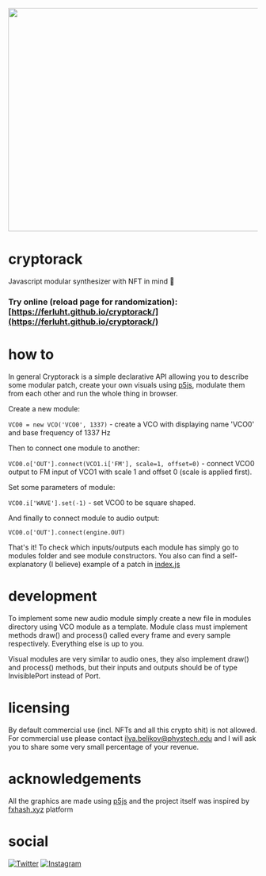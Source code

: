 <p align="center">
  <img width="600" height="450" src="https://media.giphy.com/media/BYtdKil4uF281YWoEY/giphy.gif">
</p>

# cryptorack
Javascript modular synthesizer with NFT in mind 🤦

### Try online (reload page for randomization): [https://ferluht.github.io/cryptorack/](https://ferluht.github.io/cryptorack/)

# how to
In general Cryptorack is a simple declarative API allowing you to describe some modular patch, create your own visuals using [p5js](https://p5js.org), modulate them from each other and run the whole thing in browser.

Create a new module:

` VCO0 = new VCO('VCO0', 1337) ` - create a VCO with displaying name 'VCO0' and base frequency of 1337 Hz

Then to connect one module to another:

` VCO0.o['OUT'].connect(VCO1.i['FM'], scale=1, offset=0) ` - connect VCO0 output to FM input of VCO1 with scale 1 and offset 0 (scale is applied first).

Set some parameters of module:

` VCO0.i['WAVE'].set(-1) ` - set VCO0 to be square shaped.

And finally to connect module to audio output:

` VCO0.o['OUT'].connect(engine.OUT) `

That's it! To check which inputs/outputs each module has simply go to modules folder and see module constructors. You also can find a self-explanatory (I believe) example of a patch in [index.js](index.js)

# development
To implement some new audio module simply create a new file in modules directory using VCO module as a template. Module class must implement methods draw() and process() called every frame and every sample respectively. Everything else is up to you.

Visual modules are very similar to audio ones, they also implement draw() and process() methods, but their inputs and outputs should be of type InvisiblePort instead of Port.

# licensing
By default commercial use (incl. NFTs and all this crypto shit) is not allowed. For commercial use please contact ilya.belikov@phystech.edu and I will ask you to share some very small percentage of your revenue.

# acknowledgements
All the graphics are made using [p5js](https://p5js.org) and the project itself was inspired by [fxhash.xyz](https://fxhash.xyz) platform

# social
[![Twitter](https://img.shields.io/badge/Twitter-1DA1F2?style=for-the-badge&logo=twitter&logoColor=white)](https://twitter.com/ferluht) [![Instagram](https://img.shields.io/badge/Instagram-E4405F?style=for-the-badge&logo=instagram&logoColor=white)](https://instagram.com/neurussia)
